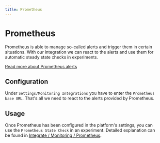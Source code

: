 ```yaml
---
title: Prometheus
---
```


# Prometheus

Prometheus is able to manage so-called alerts and trigger them in certain situations. With our integration we can react to the alerts and use them for automatic steady state checks in experiments.

[Read more about Prometheus alerts](https://prometheus.io/docs/alerting/overview/)

## Configuration

Under `Settings/Monitoring Integrations` you have to enter the `Prometheus base URL`. That's all we need to react to the alerts provided by Prometheus.

## Usage

Once Prometheus has been configured in the platform's settings, you can use the `Prometheus State Check` in an experiment. Detailed explanation can be found in [Integrate / Monitoring / Prometheus](../../content/integrate/30-monitoring/50-prometheus/).
